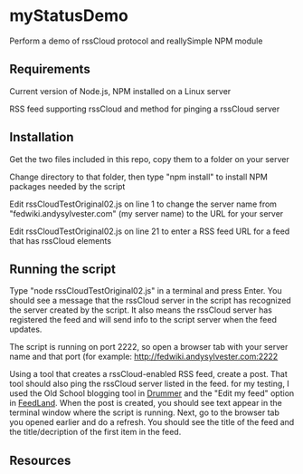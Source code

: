 # myStatusDemo
Perform a demo of rssCloud protocol and reallySimple NPM module

## Requirements

Current version of Node.js, NPM installed on a Linux server

RSS feed supporting rssCloud and method for pinging a rssCloud server

## Installation

Get the two files included in this repo, copy them to a folder on your server

Change directory to that folder, then type "npm install" to install NPM packages needed by the script

Edit rssCloudTestOriginal02.js on line 1 to change the server name from "fedwiki.andysylvester.com" (my server name) to the URL for your server

Edit rssCloudTestOriginal02.js on line 21 to enter a RSS feed URL for a feed that has rssCloud elements

## Running the script

Type "node rssCloudTestOriginal02.js" in a terminal and press Enter. You should see a message that the rssCloud server in the script has recognized the server created by the script. It also means the rssCloud server has registered the feed and will send info to the script server when the feed updates.

The script is running on port 2222, so open a browser tab with your server name and that port (for example: http://fedwiki.andysylvester.com:2222

Using a tool that creates a rssCloud-enabled RSS feed, create a post. That tool should also ping the rssCloud server listed in the feed. for my testing, I used the Old School blogging tool in [Drummer](http://drummer.scripting.com/) and the "Edit my feed" option in [FeedLand](http://feedland.org/). When the post is created, you should see text appear in the terminal window where the script is running. Next, go to the browser tab you opened earlier and do a refresh. You should see the title of the feed and the title/decription of the first item in the feed.

## Resources

